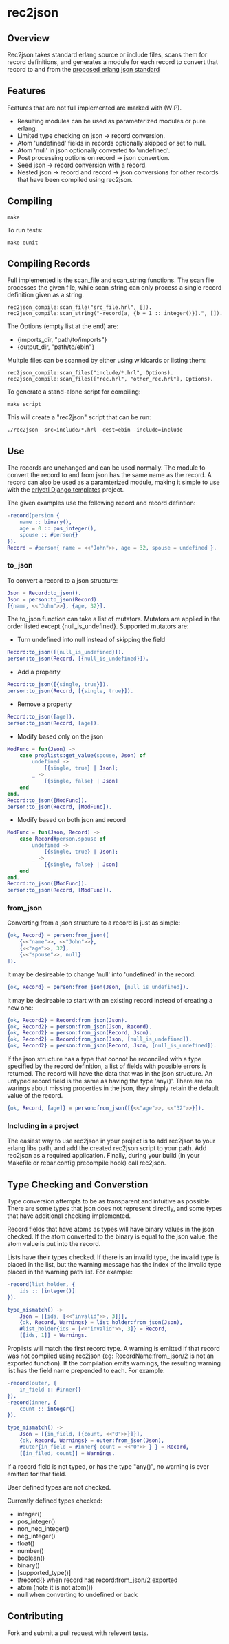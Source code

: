 # rec2json

## Overview

Rec2json takes standard erlang source or include files, scans them for
record definitions, and generates a module for each record to convert that
record to and from the
[proposed erlang json standard](http://www.erlang.org/eeps/eep-0018.html)

## Features

Features that are not full implemented are marked with (WIP).

* Resulting modules can be used as parameterized modules or pure erlang.
* Limited type checking on json -> record conversion.
* Atom 'undefined' fields in records optionally skipped or set to null.
* Atom 'null' in json optionally converted to 'undefined'.
* Post processing options on record -> json convertion.
* Seed json -> record conversion with a record.
* Nested json -> record and record -> json conversions for other
records that have been compiled using rec2json.

## Compiling

    make

To run tests:

    make eunit

## Compiling Records

Full implemented is the scan_file and scan_string functions. The scan file
processes the given file, while scan_string can only process a single record
definition given as a string.

    rec2json_compile:scan_file("src_file.hrl", []).
    rec2json_compile:scan_string("-record(a, {b = 1 :: integer()}).", []).

The Options (empty list at the end) are:

* {imports_dir, "path/to/imports"}
* {output_dir, "path/to/ebin"}

Multple files can be scanned by either using wildcards or listing them:

    rec2json_compile:scan_files("include/*.hrl", Options).
    rec2json_compile:scan_files(["rec.hrl", "other_rec.hrl"], Options).

To generate a stand-alone script for compiling:

    make script

This will create a "rec2json" script that can be run:

    ./rec2json -src=include/*.hrl -dest=ebin -include=include

## Use

The records are unchanged and can be used normally. The module to convert
the record to and from json has the same name as the record. A record can
also be used as a paramterized module, making it simple to use with the
[erlydtl Django templates](https://github.com/evanmiller/erlydtl) project.

The given examples use the following record and record defintion:

```erlang
-record(persion {
    name :: binary(),
    age = 0 :: pos_integer(),
    spouse :: #person{}
}).
Record = #person{ name = <<"John">>, age = 32, spouse = undefined }.
```

### to_json

To convert a record to a json structure:

```erlang
Json = Record:to_json().
Json = person:to_json(Record).
[{name, <<"John">>}, {age, 32}].
```

The to_json function can take a list of mutators. Mutators are applied in
the order listed except {null_is_undefined}. Supported mutators are:

* Turn undefined into null instead of skipping the field

```erlang
Record:to_json([{null_is_undefined}]).
person:to_json(Record, [{null_is_undefined}]).
```

* Add a property

```erlang
Record:to_json([{single, true}]).
person:to_json(Record, [{single, true}]).
```

* Remove a property

```erlang
Record:to_json([age]).
person:to_json(Record, [age]).
```

* Modify based only on the json

```erlang
ModFunc = fun(Json) ->
    case proplists:get_value(spouse, Json) of
        undefined ->
            [{single, true} | Json];
        _ ->
            [{single, false} | Json]
    end
end.
Record:to_json([ModFunc]).
person:to_json(Record, [ModFunc]).
```

* Modify based on both json and record

```erlang
ModFunc = fun(Json, Record) ->
    case Record#person.spouse of
        undefined ->
            [{single, true} | Json];
        _ ->
            [{single, false} | Json]
    end
end.
Record:to_json([ModFunc]).
person:to_json(Record, [ModFunc]).
```

### from_json

Converting from a json structure to a record is just as simple:

```erlang
{ok, Record} = person:from_json([
    {<<"name">>, <<"John">>},
    {<<"age">>, 32},
    {<<"spouse">>, null}
]).
```

It may be desireable to change 'null' into 'undefined' in the record:

```erlang
{ok, Record} = person:from_json(Json, [null_is_undefined]).
```

It may be desireable to start with an existing record instead of creating
a new one:

```erlang
{ok, Record2} = Record:from_json(Json).
{ok, Record2} = person:from_json(Json, Record).
{ok, Record2} = person:from_json(Record, Json).
{ok, Record2} = Record:from_json(Json, [null_is_undefined]).
{ok, Record2} = person:from_json(Record, Json, [null_is_undefined]).
```

If the json structure has a type that connot be reconciled with a type
specified by the record definition, a list of fields with possible errors
is returned. The record will have the data that was in the json structure.
An untyped record field is the same as having the type 'any()'. There are
no warings about missing properties in the json, they simply retain the
default value of the record.

```erlang
{ok, Record, [age]} = person:from_json([{<<"age">>, <<"32">>}]).
```

### Including in a project

The easiest way to use rec2json in your project is to add rec2json to your
erlang libs path, and add the created rec2json script to your path.  Add
rec2json as a required application.  Finally, during your build (in your
Makefile or rebar.config precompile hook) call rec2json.

## Type Checking and Converstion

Type conversion attempts to be as transparent and intuitive as possible. There
are some types that json does not represent directly, and some types that have
additional checking implemented.

Record fields that have atoms as types will have binary values in the json
checked.  If the atom converted to the binary is equal to the json value, the
atom value is put into the record.

Lists have their types checked. If there is an invalid type, the invalid type
is placed in the list, but the warning message has the index of the invalid type
placed in the warning path list. For example:

```erlang
-record(list_holder, {
    ids :: [integer()]
}).

type_mismatch() ->
    Json = [{ids, [<<"invalid">>, 3]}],
    {ok, Record, Warnings} = list_holder:from_json(Json),
    #list_holder{ids = [<<"invalid">>, 3]} = Record,
    [[ids, 1]] = Warnings.
```

Proplists will match the first record type. A warning is emitted if that
record was not compiled using rec2json (eg: RecordName:from_json/2 is not
an exported function). If the compilation emits warnings, the resulting warning
list has the field name prepended to each.  For example:

```erlang
-record(outer, {
    in_field :: #inner{}
}).
-record(inner, {
    count :: integer()
}).

type_mismatch() ->
    Json = [{in_field, [{count, <<"0">>}]}],
    {ok, Record, Warnings} = outer:from_json(Json),
    #outer{in_field = #inner{ count = <<"0">> } } = Record,
    [[in_filed, count]] = Warnings.
```

If a record field is not typed, or has the type "any()", no warning is ever
emitted for that field.

User defined types are not checked.

Currently defined types checked:

* integer()
* pos_integer()
* non_neg_integer()
* neg_integer()
* float()
* number()
* boolean()
* binary()
* [supported_type()]
* #record{} when record has record:from_json/2 exported
* atom (note it is not atom())
* null when converting to undefined or back

## Contributing

Fork and submit a pull request with relevent tests.
